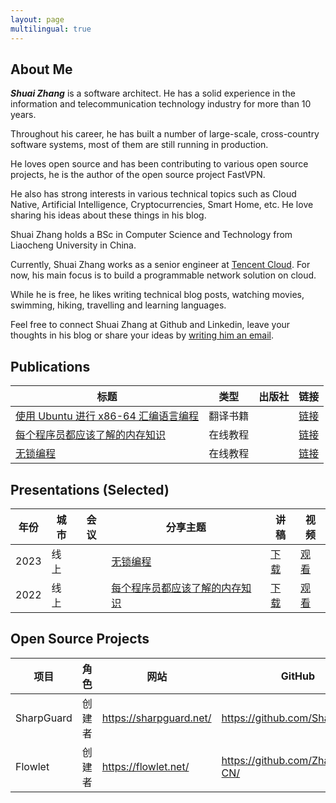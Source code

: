 ```yaml
---
layout: page
multilingual: true
---
```


## About Me
**_Shuai Zhang_** is a software architect. He has a solid experience in the information and telecommunication technology industry for more than 10 years. 

Throughout his career, he has built a number of large-scale, cross-country software systems, most of them are still running in production.

He loves open source and has been contributing to various open source projects, he is the author of the open source project FastVPN.  

He also has strong interests in various technical topics such as Cloud Native, Artificial Intelligence, Cryptocurrencies, Smart Home, etc. He love sharing his ideas about these things in his blog.

Shuai Zhang holds a BSc in Computer Science and Technology from Liaocheng University in China. 

Currently, Shuai Zhang works as a senior engineer at [Tencent Cloud](https://cloud.tencent.com/). For now, his main focus is to build a programmable network solution on cloud.

While he is free, he likes writing technical blog posts, watching movies, swimming, hiking, travelling and learning languages.

Feel free to connect Shuai Zhang at Github and Linkedin, leave your thoughts in his blog or share your ideas by [writing him an email](mailto:1171570958@qq.com).

## Publications
| 标题       |类型        |出版社   |链接        |
| ----------- |----------- |----------- |----------- |
|[使用 Ubuntu 进行 x86-64 汇编语言编程](https://flowlet.net/)|翻译书籍||[链接](https://flowlet.net/)|
|[每个程序员都应该了解的内存知识](https://flowlet.net/)|在线教程||[链接](https://flowlet.net/)|
|[无锁编程](https://flowlet.net/)|在线教程||[链接](https://flowlet.net/)|

## Presentations (Selected)

|年份          |城市        |会议         | 分享主题    |讲稿         |视频       |
| ----------- |----------- |----------- |----------- |----------- |----------- |
|2023|线上||[无锁编程](https://flowlet.net/)|[下载](https://flowlet.net/)|[观看](https://flowlet.net/)|
|2022|线上||[每个程序员都应该了解的内存知识](https://flowlet.net/)|[下载](https://flowlet.net/)|[观看](https://flowlet.net/)|

## Open Source Projects

|项目         |角色        |  网站   | GitHub     |
| ----------- |----------- |----------- |----------- |
| SharpGuard | 创建者 | <https://sharpguard.net/>  | <https://github.com/SharpGuard/> |
| Flowlet | 创建者    | <https://flowlet.net/>  | <https://github.com/ZhangShuai-CN/> |
